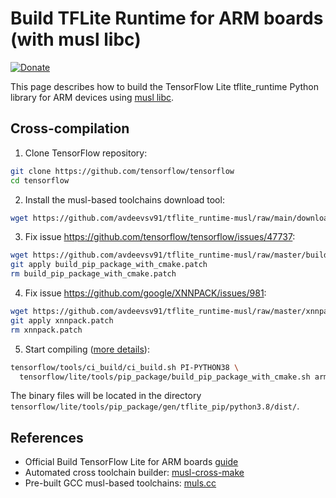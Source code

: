 # Build TFLite Runtime for ARM boards (with musl libc)

[![Donate](https://img.shields.io/badge/donate-Yandex-red.svg)](https://money.yandex.ru/to/4100110221014297)

This page describes how to build the TensorFlow Lite tflite_runtime Python library for ARM devices using [musl libc](https://musl.libc.org).

## Cross-compilation

1. Clone TensorFlow repository:

```bash
git clone https://github.com/tensorflow/tensorflow
cd tensorflow
```

2. Install the musl-based toolchains download tool:

```bash
wget https://github.com/avdeevsv91/tflite_runtime-musl/raw/main/download_toolchains.sh -O tensorflow/lite/tools/cmake/download_toolchains.sh
```

3. Fix issue https://github.com/tensorflow/tensorflow/issues/47737:

```bash
wget https://github.com/avdeevsv91/tflite_runtime-musl/raw/master/build_pip_package_with_cmake.patch
git apply build_pip_package_with_cmake.patch
rm build_pip_package_with_cmake.patch
```

4. Fix issue https://github.com/google/XNNPACK/issues/981:

```bash
wget https://github.com/avdeevsv91/tflite_runtime-musl/raw/master/xnnpack.patch
git apply xnnpack.patch
rm xnnpack.patch
```

5. Start compiling ([more details](https://www.tensorflow.org/lite/guide/build_cmake_pip#arm_cross_compilation)):

```bash
tensorflow/tools/ci_build/ci_build.sh PI-PYTHON38 \
  tensorflow/lite/tools/pip_package/build_pip_package_with_cmake.sh armhf
```

The binary files will be located in the directory `tensorflow/lite/tools/pip_package/gen/tflite_pip/python3.8/dist/`.

##  References

* Official Build TensorFlow Lite for ARM boards [guide](https://www.tensorflow.org/lite/guide/build_arm)
* Automated cross toolchain builder: [musl-cross-make](https://github.com/richfelker/musl-cross-make)
* Pre-built GCC musl-based toolchains: [muls.cc](http://musl.cc)
